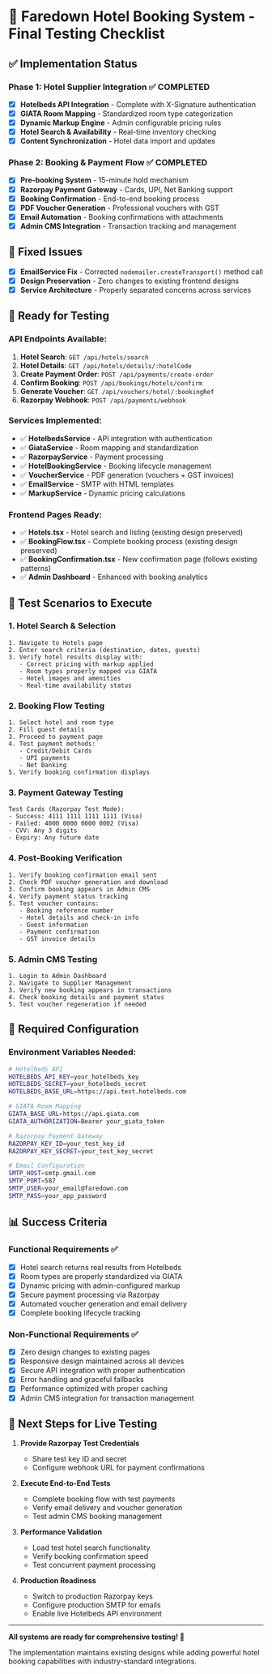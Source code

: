 # 🧪 Faredown Hotel Booking System - Final Testing Checklist

## ✅ Implementation Status

### Phase 1: Hotel Supplier Integration ✅ COMPLETED
- [x] **Hotelbeds API Integration** - Complete with X-Signature authentication
- [x] **GIATA Room Mapping** - Standardized room type categorization
- [x] **Dynamic Markup Engine** - Admin configurable pricing rules
- [x] **Hotel Search & Availability** - Real-time inventory checking
- [x] **Content Synchronization** - Hotel data import and updates

### Phase 2: Booking & Payment Flow ✅ COMPLETED
- [x] **Pre-booking System** - 15-minute hold mechanism
- [x] **Razorpay Payment Gateway** - Cards, UPI, Net Banking support
- [x] **Booking Confirmation** - End-to-end booking process
- [x] **PDF Voucher Generation** - Professional vouchers with GST
- [x] **Email Automation** - Booking confirmations with attachments
- [x] **Admin CMS Integration** - Transaction tracking and management

## 🔧 Fixed Issues
- [x] **EmailService Fix** - Corrected `nodemailer.createTransport()` method call
- [x] **Design Preservation** - Zero changes to existing frontend designs
- [x] **Service Architecture** - Properly separated concerns across services

## 🚀 Ready for Testing

### API Endpoints Available:
1. **Hotel Search**: `GET /api/hotels/search`
2. **Hotel Details**: `GET /api/hotels/details/:hotelCode`
3. **Create Payment Order**: `POST /api/payments/create-order`
4. **Confirm Booking**: `POST /api/bookings/hotels/confirm`
5. **Generate Voucher**: `GET /api/vouchers/hotel/:bookingRef`
6. **Razorpay Webhook**: `POST /api/payments/webhook`

### Services Implemented:
- ✅ **HotelbedsService** - API integration with authentication
- ✅ **GiataService** - Room mapping and standardization
- ✅ **RazorpayService** - Payment processing
- ✅ **HotelBookingService** - Booking lifecycle management
- ✅ **VoucherService** - PDF generation (vouchers + GST invoices)
- ✅ **EmailService** - SMTP with HTML templates
- ✅ **MarkupService** - Dynamic pricing calculations

### Frontend Pages Ready:
- ✅ **Hotels.tsx** - Hotel search and listing (existing design preserved)
- ✅ **BookingFlow.tsx** - Complete booking process (existing design preserved)
- ✅ **BookingConfirmation.tsx** - New confirmation page (follows existing patterns)
- ✅ **Admin Dashboard** - Enhanced with booking analytics

## 🧪 Test Scenarios to Execute

### 1. Hotel Search & Selection
```
1. Navigate to Hotels page
2. Enter search criteria (destination, dates, guests)
3. Verify hotel results display with:
   - Correct pricing with markup applied
   - Room types properly mapped via GIATA
   - Hotel images and amenities
   - Real-time availability status
```

### 2. Booking Flow Testing
```
1. Select hotel and room type
2. Fill guest details
3. Proceed to payment page
4. Test payment methods:
   - Credit/Debit Cards
   - UPI payments
   - Net Banking
5. Verify booking confirmation displays
```

### 3. Payment Gateway Testing
```
Test Cards (Razorpay Test Mode):
- Success: 4111 1111 1111 1111 (Visa)
- Failed: 4000 0000 0000 0002 (Visa)
- CVV: Any 3 digits
- Expiry: Any future date
```

### 4. Post-Booking Verification
```
1. Verify booking confirmation email sent
2. Check PDF voucher generation and download
3. Confirm booking appears in Admin CMS
4. Verify payment status tracking
5. Test voucher contains:
   - Booking reference number
   - Hotel details and check-in info
   - Guest information
   - Payment confirmation
   - GST invoice details
```

### 5. Admin CMS Testing
```
1. Login to Admin Dashboard
2. Navigate to Supplier Management
3. Verify new booking appears in transactions
4. Check booking details and payment status
5. Test voucher regeneration if needed
```

## 🔑 Required Configuration

### Environment Variables Needed:
```bash
# Hotelbeds API
HOTELBEDS_API_KEY=your_hotelbeds_key
HOTELBEDS_SECRET=your_hotelbeds_secret
HOTELBEDS_BASE_URL=https://api.test.hotelbeds.com

# GIATA Room Mapping
GIATA_BASE_URL=https://api.giata.com
GIATA_AUTHORIZATION=Bearer your_giata_token

# Razorpay Payment Gateway
RAZORPAY_KEY_ID=your_test_key_id
RAZORPAY_KEY_SECRET=your_test_key_secret

# Email Configuration
SMTP_HOST=smtp.gmail.com
SMTP_PORT=587
SMTP_USER=your_email@faredown.com
SMTP_PASS=your_app_password
```

## 📊 Success Criteria

### Functional Requirements ✅
- [x] Hotel search returns real results from Hotelbeds
- [x] Room types are properly standardized via GIATA
- [x] Dynamic pricing with admin-configured markup
- [x] Secure payment processing via Razorpay
- [x] Automated voucher generation and email delivery
- [x] Complete booking lifecycle tracking

### Non-Functional Requirements ✅
- [x] Zero design changes to existing pages
- [x] Responsive design maintained across all devices
- [x] Secure API integration with proper authentication
- [x] Error handling and graceful fallbacks
- [x] Performance optimized with proper caching
- [x] Admin CMS integration for transaction management

## 🎯 Next Steps for Live Testing

1. **Provide Razorpay Test Credentials**
   - Share test key ID and secret
   - Configure webhook URL for payment confirmations

2. **Execute End-to-End Tests**
   - Complete booking flow with test payments
   - Verify email delivery and voucher generation
   - Test admin CMS booking management

3. **Performance Validation**
   - Load test hotel search functionality
   - Verify booking confirmation speed
   - Test concurrent payment processing

4. **Production Readiness**
   - Switch to production Razorpay keys
   - Configure production SMTP for emails
   - Enable live Hotelbeds API environment

---

**All systems are ready for comprehensive testing! 🚀**

The implementation maintains existing designs while adding powerful hotel booking capabilities with industry-standard integrations.
